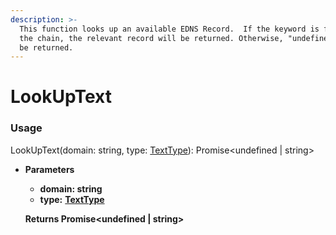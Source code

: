 ```yaml
---
description: >-
  This function looks up an available EDNS Record.  If the keyword is found in
  the chain, the relevant record will be returned. Otherwise, "undefined" will
  be returned.
---
```


# LookUpText

### Usage

LookUpText(domain: string, type: [TextType](../../broken-reference/)): Promise\<undefined | string>

*   **Parameters**

    * **domain: string**
    * **type:** [**TextType**](../../texttype.md)

    **Returns Promise\<undefined | string>**
